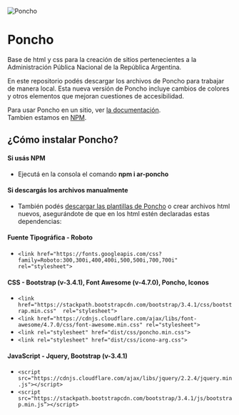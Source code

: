 ![Poncho](img/poncho.gif)

# Poncho

Base de html y css para la creación de sitios pertenecientes a la Administración Pública Nacional de la República Argentina.

En este repositorio podés descargar los archivos de Poncho para trabajar de manera local.
Esta nueva versión de Poncho incluye cambios de colores y otros elementos que mejoran cuestiones de accesibilidad.

Para usar Poncho en un sitio, ver [la documentación](http://argob.github.io/poncho).  
Tambien estamos en [NPM](https://www.npmjs.com/package/ar-poncho).

## ¿Cómo instalar Poncho?

#### Si usás NPM

* Ejecutá en la consola el comando **npm i ar-poncho**

#### Si descargás los archivos manualmente

* También podés [descargar las plantillas de Poncho](http://argob.github.io/poncho/plantillas/paginas-de-argentina/) o crear archivos html nuevos, asegurándote de que en los html estén declaradas estas dependencias:
  
#### Fuente Tipográfica - Roboto

* ``` <link href="https://fonts.googleapis.com/css?family=Roboto:300,300i,400,400i,500,500i,700,700i" rel="stylesheet"> ```

#### CSS - Bootstrap (v-3.4.1), Font Awesome (v-4.7.0), Poncho, Iconos

* ``` <link href="https://stackpath.bootstrapcdn.com/bootstrap/3.4.1/css/bootstrap.min.css"  rel="stylesheet"> ```
* ``` <link href="https://cdnjs.cloudflare.com/ajax/libs/font-awesome/4.7.0/css/font-awesome.min.css" rel="stylesheet"> ```
* ``` <link rel="stylesheet" href="dist/css/poncho.min.css"> ```
* ``` <link rel="stylesheet" href="dist/css/icono-arg.css"> ```

#### JavaScript -  Jquery, Bootstrap (v-3.4.1)

* ``` <script src="https://cdnjs.cloudflare.com/ajax/libs/jquery/2.2.4/jquery.min.js"></script> ```
* ``` <script src="https://stackpath.bootstrapcdn.com/bootstrap/3.4.1/js/bootstrap.min.js”></script> ```

